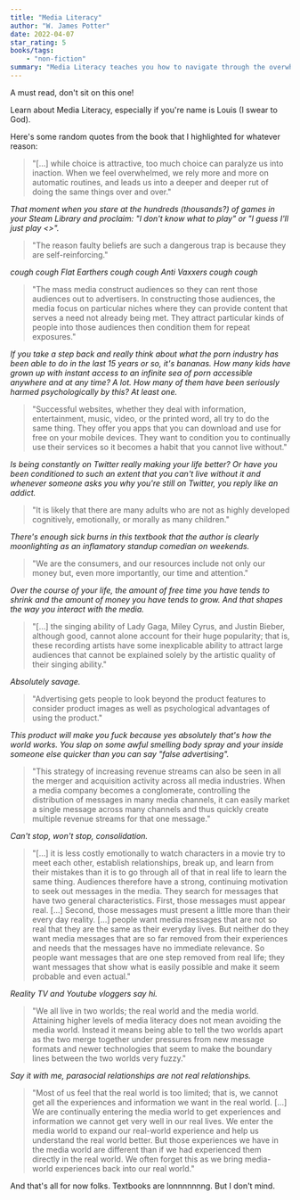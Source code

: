 ```yaml
---
title: "Media Literacy"
author: "W. James Potter"
date: 2022-04-07
star_rating: 5
books/tags:
    - "non-fiction"
summary: "Media Literacy teaches you how to navigate through the overwhelming flood of information found in today's media-saturated world. Drawing from thousands of media research studies, author W. James Potter explores key components to understanding the fascinating world of mass media. Potter presents examples and facts to help you understand how the media operate, how they attract attention, and how they influence you and the public."
---
```

A must read, don't sit on this one!

Learn about Media Literacy, especially if you're name is Louis (I swear to God).

Here's some random quotes from the book that I highlighted for whatever reason:

> "[...] while choice is attractive, too much choice can paralyze us into inaction. When we feel overwhelmed, we rely more and more on automatic routines, and leads us into a deeper and deeper rut of doing the same things over and over."

_That moment when you stare at the hundreds (thousands?) of games in your Steam Library and proclaim: "I don't know what to play" or "I guess I'll just play <<insert predatory MOBA or CCG here>>"._

> "The reason faulty beliefs are such a dangerous trap is because they are self-reinforcing."

_cough cough Flat Earthers cough cough Anti Vaxxers cough cough_

> "The mass media construct audiences so they can rent those audiences out to advertisers. In constructing those audiences, the media focus on particular niches where they can provide content that serves a need not already being met. They attract particular kinds of people into those audiences then condition them for repeat exposures."

_If you take a step back and really think about what the porn industry has been able to do in the last 15 years or so, it's bananas. How many kids have grown up with instant access to an infinite sea of porn accessible anywhere and at any time? A lot. How many of them have been seriously harmed psychologically by this? At least one._

> "Successful websites, whether they deal with information, entertainment, music, video, or the printed word, all try to do the same thing. They offer you apps that you can download and use for free on your mobile devices. They want to condition you to continually use their services so it becomes a habit that you cannot live without."

_Is being constantly on Twitter really making your life better? Or have you been conditioned to such an extent that you can't live without it and whenever someone asks you why you're still on Twitter, you reply like an addict._

> "It is likely that there are many adults who are not as highly developed cognitively, emotionally, or morally as many children."

_There's enough sick burns in this textbook that the author is clearly moonlighting as an inflamatory standup comedian on weekends._

> "We are the consumers, and our resources include not only our money but, even more importantly, our time and attention."

_Over the course of your life, the amount of free time you have tends to shrink and the amount of money you have tends to grow. And that shapes the way you interact with the media._

> "[...] the singing ability of Lady Gaga, Miley Cyrus, and Justin Bieber, although good, cannot alone account for their huge popularity; that is, these recording artists have some inexplicable ability to attract large audiences that cannot be explained solely by the artistic quality of their singing ability."

_Absolutely savage._

> "Advertising gets people to look beyond the product features to consider product images as well as psychological advantages of using the product."

_This product will make you fuck because yes absolutely that's how the world works. You slap on some awful smelling body spray and your inside someone else quicker than you can say "false advertising"._

> "This strategy of increasing revenue streams can also be seen in all the merger and acquisition activity across all media industries. When a media company becomes a conglomerate, controlling the distribution of messages in many media channels, it can easily market a single message across many channels and thus quickly create multiple revenue streams for that one message."

_Can't stop, won't stop, consolidation._

> "[...] it is less costly emotionally to watch characters in a movie try to meet each other, establish relationships, break up, and learn from their mistakes than it is to go through all of that in real life to learn the same thing. Audiences therefore have a strong, continuing motivation to seek out messages in the media. They search for messages that have two general characteristics. First, those messages must appear real. [...] Second, those messages must present a little more than their every day reality. [...] people want media messages that are not so real that they are the same as their everyday lives. But neither do they want media messages that are so far removed from their experiences and needs that the messages have no immediate relevance. So people want messages that are one step removed from real life; they want messages that show what is easily possible and make it seem probable and even actual."

_Reality TV and Youtube vloggers say hi._

> "We all live in two worlds; the real world and the media world. Attaining higher levels of media literacy does not mean avoiding the media world. Instead it means being able to tell the two worlds apart as the two merge together under pressures from new message formats and newer technologies that seem to make the boundary lines between the two worlds very fuzzy."

_Say it with me, parasocial relationships are not real relationships._

> "Most of us feel that the real world is too limited; that is, we cannot get all the experiences and information we want in the real world. [...] We are continually entering the media world to get experiences and information we cannot get very well in our real lives. We enter the media world to expand our real-world experience and help us understand the real world better. But those experiences we have in the media world are different than if we had experienced them directly in the real world. We often forget this as we bring media-world experiences back into our real world."

And that's all for now folks. Textbooks are lonnnnnnng. But I don't mind.

